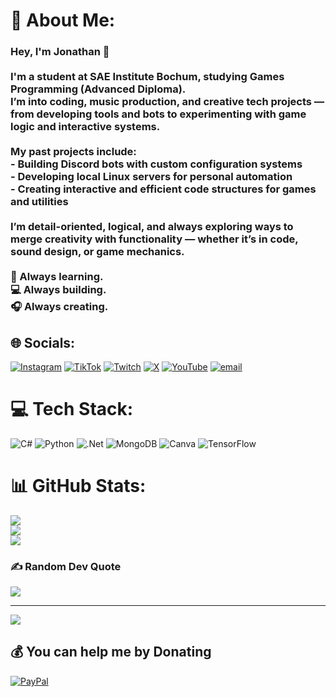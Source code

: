 # 💫 About Me:
### Hey, I'm Jonathan 👋<br><br>I'm a student at SAE Institute Bochum, studying **Games Programming (Advanced Diploma)**.  <br>I’m into **coding, music production, and creative tech projects** — from developing tools and bots to experimenting with game logic and interactive systems.<br><br>My past projects include:<br>- Building **Discord bots** with custom configuration systems  <br>- Developing **local Linux servers** for personal automation  <br>- Creating **interactive and efficient code structures** for games and utilities  <br><br>I’m detail-oriented, logical, and always exploring ways to merge creativity with functionality — whether it’s in **code, sound design, or game mechanics**.<br><br>🧠 Always learning.  <br>💻 Always building.  <br>🎧 Always creating.


## 🌐 Socials:
[![Instagram](https://img.shields.io/badge/Instagram-%23E4405F.svg?logo=Instagram&logoColor=white)](https://instagram.com/thisisavoiid) [![TikTok](https://img.shields.io/badge/TikTok-%23000000.svg?logo=TikTok&logoColor=white)](https://tiktok.com/@thisisavoiid) [![Twitch](https://img.shields.io/badge/Twitch-%239146FF.svg?logo=Twitch&logoColor=white)](https://twitch.tv/thisisavoiid) [![X](https://img.shields.io/badge/X-black.svg?logo=X&logoColor=white)](https://x.com/thisisavoiid) [![YouTube](https://img.shields.io/badge/YouTube-%23FF0000.svg?logo=YouTube&logoColor=white)](https://youtube.com/@@thisisavoiid) [![email](https://img.shields.io/badge/Email-D14836?logo=gmail&logoColor=white)](mailto:huberjonathan@outlook.de) 

# 💻 Tech Stack:
![C#](https://img.shields.io/badge/c%23-%23239120.svg?style=for-the-badge&logo=csharp&logoColor=white) ![Python](https://img.shields.io/badge/python-3670A0?style=for-the-badge&logo=python&logoColor=ffdd54) ![.Net](https://img.shields.io/badge/.NET-5C2D91?style=for-the-badge&logo=.net&logoColor=white) ![MongoDB](https://img.shields.io/badge/MongoDB-%234ea94b.svg?style=for-the-badge&logo=mongodb&logoColor=white) ![Canva](https://img.shields.io/badge/Canva-%2300C4CC.svg?style=for-the-badge&logo=Canva&logoColor=white) ![TensorFlow](https://img.shields.io/badge/TensorFlow-%23FF6F00.svg?style=for-the-badge&logo=TensorFlow&logoColor=white)
# 📊 GitHub Stats:
![](https://github-readme-stats.vercel.app/api?username=thisisavoiid&theme=dark&hide_border=false&include_all_commits=false&count_private=false)<br/>
![](https://nirzak-streak-stats.vercel.app/?user=thisisavoiid&theme=dark&hide_border=false)<br/>
![](https://github-readme-stats.vercel.app/api/top-langs/?username=myusername&hide=javascript,css,scss,html&theme=dark)

### ✍️ Random Dev Quote
![](https://quotes-github-readme.vercel.app/api?type=horizontal&theme=radical)

---
[![](https://visitcount.itsvg.in/api?id=thisisavoiid&icon=0&color=0)](https://visitcount.itsvg.in)

  ## 💰 You can help me by Donating
  [![PayPal](https://img.shields.io/badge/PayPal-00457C?style=for-the-badge&logo=paypal&logoColor=white)](https://paypal.me/thisisavoiid) 

  
<!-- Proudly created with GPRM ( https://gprm.itsvg.in ) -->
